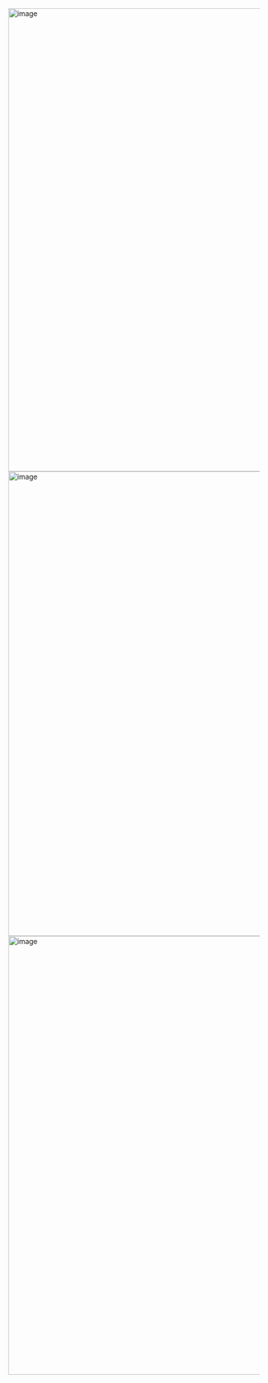 <img width="1715" height="927" alt="image" src="https://github.com/user-attachments/assets/ab544a48-c3df-4c9f-a670-bd0d22aa7ce5" />   
<img width="1577" height="930" alt="image" src="https://github.com/user-attachments/assets/8ee6a0a1-6075-4fb2-86a1-bee1027b4ccf" />

<img width="1916" height="878" alt="image" src="https://github.com/user-attachments/assets/e795ec3c-2124-4b27-bb3f-e81a92b2ce0e" />
